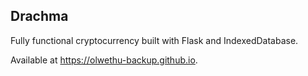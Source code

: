 ## Drachma

Fully functional cryptocurrency built with Flask and IndexedDatabase.

Available at https://olwethu-backup.github.io.
